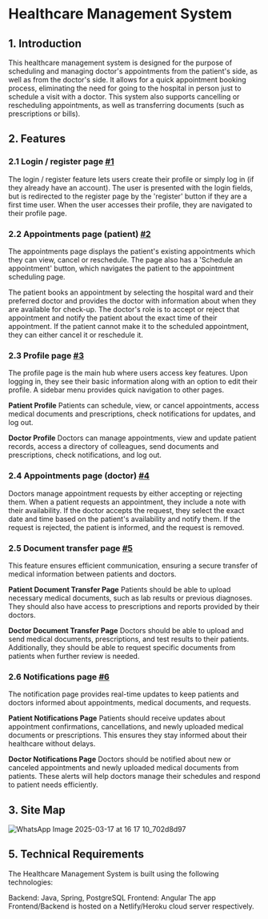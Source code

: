 # Healthcare Management System

## 1. Introduction

This healthcare management system is designed for the purpose of scheduling and managing doctor's appointments from the patient's side, as well as from the doctor's side. It allows for a quick appointment booking process, eliminating the need for going to the hospital in person just to schedule a visit with a doctor. This system also supports cancelling or rescheduling appointments, as well as transferring documents (such as prescriptions or bills).

## 2. Features

### 2.1 Login / register page [#1](https://github.com/hanacatic12/healthcare-management-system/issues/1#issue-2922446771)

The login / register feature lets users create their profile or simply log in (if they already have an account). The user is presented with the login fields, but is redirected to the register page by the 'register' button if they are a first time user. When the user accesses their profile, they are navigated to their profile page.

### 2.2 Appointments page (patient) [#2](https://github.com/hanacatic12/healthcare-management-system/issues/2#issue-2922447943)

The appointments page displays the patient's existing appointments which they can view, cancel or reschedule. The page also has a 'Schedule an appointment' button, which navigates the patient to the appointment scheduling page. 

The patient books an appointment by selecting the hospital ward and their preferred doctor and provides the doctor with information about when they are available for check-up. The doctor's role is to accept or reject that appointment and notify the patient about the exact time of their appointment.
If the patient cannot make it to the scheduled appointment, they can either cancel it or reschedule it.

### 2.3 Profile page [#3](https://github.com/hanacatic12/healthcare-management-system/issues/3#issue-2922982757)

The profile page is the main hub where users access key features. Upon logging in, they see their basic information along with an option to edit their profile. A sidebar menu provides quick navigation to other pages.

**Patient Profile**
Patients can schedule, view, or cancel appointments, access medical documents and prescriptions, check notifications for updates, and log out.

**Doctor Profile**
Doctors can manage appointments, view and update patient records, access a directory of colleagues, send documents and prescriptions, check notifications, and log out.

### 2.4 Appointments page (doctor) [#4](https://github.com/hanacatic12/healthcare-management-system/issues/4#issue-2922985123)

Doctors manage appointment requests by either accepting or rejecting them. When a patient requests an appointment, they include a note with their availability. If the doctor accepts the request, they select the exact date and time based on the patient's availability and notify them. If the request is rejected, the patient is informed, and the request is removed.

### 2.5 Document transfer page [#5](https://github.com/hanacatic12/healthcare-management-system-issues/issues/5)

This feature ensures efficient communication, ensuring a secure transfer of medical information between patients and doctors.

**Patient Document Transfer Page**
Patients should be able to upload necessary medical documents, such as lab results or previous diagnoses. They should also have access to prescriptions and reports provided by their doctors.

**Doctor Document Transfer Page**
Doctors should be able to upload and send medical documents, prescriptions, and test results to their patients. Additionally, they should be able to request specific documents from patients when further review is needed.

### 2.6 Notifications page [#6](https://github.com/hanacatic12/healthcare-management-system-issues/issues/6)

The notification page provides real-time updates to keep patients and doctors informed about appointments, medical documents, and requests.

**Patient Notifications Page**
Patients should receive updates about appointment confirmations, cancellations, and newly uploaded medical documents or prescriptions. This ensures they stay informed about their healthcare without delays.

**Doctor Notifications Page**
Doctors should be notified about new or canceled appointments and newly uploaded medical documents from patients. These alerts will help doctors manage their schedules and respond to patient needs efficiently.

## 3. Site Map

![WhatsApp Image 2025-03-17 at 16 17 10_702d8d97](https://github.com/user-attachments/assets/3712aea0-664e-4e62-8310-36ab18e21a87)

## 5. Technical Requirements

The Healthcare Management System is built using the following technologies:

Backend: Java, Spring, PostgreSQL 
Frontend: Angular 
The app Frontend/Backend is hosted on a Netlify/Heroku cloud server respectively.
